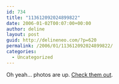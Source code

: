 ```yaml
---
id: 734
title: "113612092024899822"
date: 2006-01-02T00:07:00+00:00
author: deline
layout: post
guid: http://delineneo.com/?p=620
permalink: /2006/01/113612092024899822/
categories:
  - Uncategorized
---
```

Oh yeah&#8230; photos are up. [Check them out](http://www.delineneo.com/photos/thumbnails.php?album=8).
